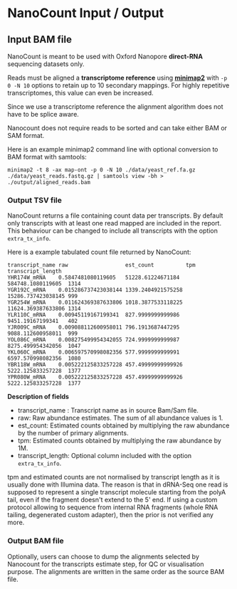 # NanoCount Input / Output

## Input BAM file

NanoCount is meant to be used with Oxford Nanopore **direct-RNA** sequencing datasets only.

Reads must be aligned a **transcriptome reference** using **[minimap2](https://github.com/lh3/minimap2)** with `-p 0 -N 10` options to retain up to 10 secondary mappings.
For highly repetitive transcriptomes, this value can even be increased.

Since we use a transcriptome reference the alignment algorithm does not have to be splice aware.

Nanocount does not require reads to be sorted and can take either BAM or SAM format.

Here is an example minimap2 command line with optional conversion to BAM format with samtools:

```
minimap2 -t 8 -ax map-ont -p 0 -N 10 ./data/yeast_ref.fa.gz ./data/yeast_reads.fastq.gz | samtools view -bh > ./output/aligned_reads.bam
```

### Output TSV file

NanoCount returns a file containing count data per transcripts.
By default only transcripts with at least one read mapped are included in the report.
This behaviour can be changed to include all transcripts with the option `extra_tx_info`.

Here is a example tabulated count file returned by NanoCount:

```
transcript_name raw                  est_count          tpm                transcript_length
YHR174W_mRNA    0.5847481080119605   51228.61224671184  584748.1080119605  1314              
YGR192C_mRNA    0.015286737423038144 1339.2404921575258 15286.737423038145 999               
YGR254W_mRNA    0.011624369387633806 1018.3877533118225 11624.369387633806 1314              
YLR110C_mRNA    0.00945119167199341  827.9999999999986  9451.19167199341   402               
YJR009C_mRNA    0.009088112600958011 796.1913687447295  9088.112600958011  999               
YOL086C_mRNA    0.008275499954342055 724.9999999999987  8275.499954342056  1047              
YKL060C_mRNA    0.006597570998082356 577.9999999999991  6597.570998082356  1080              
YBR118W_mRNA    0.005222125833257228 457.49999999999926 5222.125833257228  1377              
YPR080W_mRNA    0.005222125833257228 457.49999999999926 5222.125833257228  1377    
```

**Description of fields**

* transcript_name : Transcript name as in source Bam/Sam file.
* raw: Raw abundance estimates. The sum of all abundance values is 1.
* est_count: Estimated counts obtained by multiplying the raw abundance by the number of primary alignments.
* tpm: Estimated counts obtained by multiplying the raw abundance by 1M.
* transcript_length: Optional column included with the option `extra_tx_info`.

tpm and estimated counts are not normalised by transcript length as it is usually done with Illumina data.
The reason is that in dRNA-Seq one read is supposed to represent a single transcript molecule starting from the polyA tail, even if the fragment doesn't extend to the 5' end.
If using a custom protocol allowing to sequence from internal RNA fragments (whole RNA tailing, degenerated custom adapter), then the prior is not verified any more.

### Output BAM file

Optionally, users can choose to dump the alignments selected by Nanocount for the transcripts
estimate step, for QC or visualisation purpose. The alignments are written in the same order
as the source BAM file.
